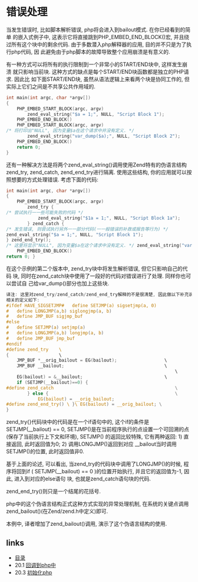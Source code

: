 # 错误处理

当发生错误时, 比如脚本解析错误, php将会进入到bailout模式. 在你已经看到的简单 的嵌入式例子中, 这表示它将直接跳到PHP_EMBED_END_BLOCK()宏, 并且绕过所有这个块中的剩余代码. 由于多数潜入php解释器的应用, 目的并不只是为了执行php代码, 因 此避免由于php脚本的故障导致整个应用崩溃是有意义的.
有⼀种方式可以将所有的执行限制到一个非常小的START/END块中, 这样发生崩溃 就只影响当前块. 这种方式的缺点是每个START/END块函数都是独立的PHP请求. 因此比 如下面START/END块, 虽然从语法逻辑上来看两个块是协同工作的, 但实际上它们之间是不共享公共作用域的.

````c
int main(int argc, char *argv[]){    PHP_EMBED_START_BLOCK(argc, argv)        zend_eval_string("$a = 1;", NULL, "Script Block 1");    PHP_EMBED_END_BLOCK()    PHP_EMBED_START_BLOCK(argc, argv)/* 将打印出"NULL", 因为变量$a在这个请求中并没有定义. */        zend_eval_string("var_dump($a);", NULL, "Script Block 2");    PHP_EMBED_END_BLOCK()    return 0;}
````

还有一种解决方法是将两个zend_eval_string()调用使用Zend特有的伪语言结构 zend_try, zend_catch, zend_end_try进行隔离. 使用这些结构, 你的应用就可以按照想要的方式处理错误. 考虑下面的代码:

````c
int main(int argc, char *argv[]){    PHP_EMBED_START_BLOCK(argc, argv)        zend_try {/* 尝试执行⼀一些可能失败的代码 */            zend_eval_string("$1a = 1;", NULL, "Script Block 1a");        } zend_catch {/* 发生错误, 则尝试执行另外⼀一部分代码(⼀一般错误的补救或报告等行为) */zend_eval_string("$a = 1;", NULL, "Script Block 1");} zend_end_try();/* 这里将显示"NULL", 因为变量$a在这个请求中没有定义. */ zend_eval_string("var_dump($a);", NULL, "Script Block 2");    PHP_EMBED_END_BLOCK()return 0; }
````

在这个示例的第二个版本中, zend_try块中将发生解析错误, 但它只影响自己的代码 块, 同时在zend_catch块中使用了⼀段好的代码对错误进行了处理. 同样你也可以尝试自 己给var_dump()部分也加上这些块.

````c
译注: 这里对zend_try/zend_catch/zend_end_try解释的不是很清楚, 因此做以下补充说明. 读 者阅读这一部分内容需要首先了解sigsetjmp()/siglongjmp()的机制(可以参考<Unix环境高级编程> 第10章第15节).相关的定义如下:
#ifdef HAVE_SIGSETJMP#   define SETJMP(a) sigsetjmp(a, 0)#   define LONGJMP(a,b) siglongjmp(a, b)#   define JMP_BUF sigjmp_buf#else#   define SETJMP(a) setjmp(a)#   define LONGJMP(a,b) longjmp(a, b)#   define JMP_BUF jmp_buf#endif#define zend_try 	\ 
{					\
	JMP_BUF *__orig_bailout = EG(bailout);                  \    JMP_BUF __bailout;                                      \                                                                \    EG(bailout) = &__bailout;                               \    if (SETJMP(__bailout)==0) {#define zend_catch                                              \        } else {                                                \            EG(bailout) = __orig_bailout;#define zend_end_try() \ }\ EG(bailout) = __orig_bailout; \}````
zend_try{}代码块中的代码是在一个if语句中的, 这个if的条件是SETJMP(__bailout) == 0, SETJMP()是在当前程序执行的点设置一个可回溯的点(保存了当前执行上下文和环境), SETJMP() 的返回比较特殊, 它有两种返回: 1) 直接返回, 此时返回值为0; 2) 调用LONGJMP()返回到对应 __bailout当时调用SETJMP()的位置, 此时返回值非0.
基于上面的论述, 可以看出, 当zend_try的代码块中调用了LONGJMP()的时候, 程序将回到if ( SETJMP(__bailout) == 0 )的位置开始执行, 并且它的返回值为-1, 因此, 进入到对应的else语句 块, 也就是zend_catch语句块的代码.
zend_end_try()则只是⼀个结尾的花括号.
php中的这个伪语言结构正式这种方式实现的异常处理机制, 在系统的关键点调用 zend_bailout()(在Zend/zend.h中定义)即可.
本例中, 译者增加了zend_bailout()调用, 演示了这个伪语言结构的使用.

## links
   * [目录](</book/preface.md>)
   * 20.1 [回调到php中](</book/chapt20/20.1.md>)
   * 20.3 [初始化php](</book/chapt20/20.3.md>)
